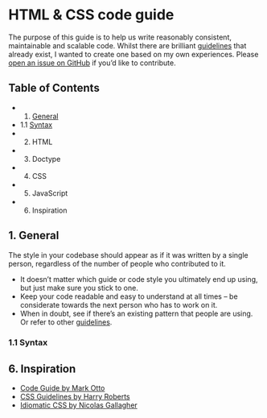 # HTML & CSS code guide

The purpose of this guide is to help us write reasonably consistent, maintainable and scalable code. Whilst there are brilliant [guidelines](#inspiration) that already exist, I wanted to create one based on my own experiences. Please [open an issue on GitHub](https://github.com/michaelthorne/codeguide/issues/new) if you’d like to contribute.

## Table of Contents

- 1. [General](#general)
 - 1.1 [Syntax](#syntax)
- 2. HTML
- 3. Doctype
- 4. CSS
- 5. JavaScript
- 6. Inspiration

<a name="general"></a>
## 1. General

The style in your codebase should appear as if it was written by a single person, regardless of the number of people who contributed to it.

- It doesn’t matter which guide or code style you ultimately end up using, but just make sure you stick to one.
- Keep your code readable and easy to understand at all times – be considerate towards the next person who has to work on it.
- When in doubt, see if there’s an existing pattern that people are using. Or refer to other [guidelines](#inspiration).

<a name="syntax"></a>
### 1.1 Syntax

<a name="inspiration"></a>
## 6. Inspiration

- [Code Guide by Mark Otto](http://codeguide.co)
- [CSS Guidelines by Harry Roberts](https://github.com/csswizardry/CSS-Guidelines)
- [Idiomatic CSS by Nicolas Gallagher](https://github.com/necolas/idiomatic-css)
